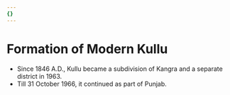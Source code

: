 ```yaml
---
{}
---
```

   
# Formation of Modern Kullu   
 * Since 1846 A.D., Kullu became a subdivision of Kangra and a separate district in 1963.   
 * Till 31 October 1966, it continued as part of Punjab.